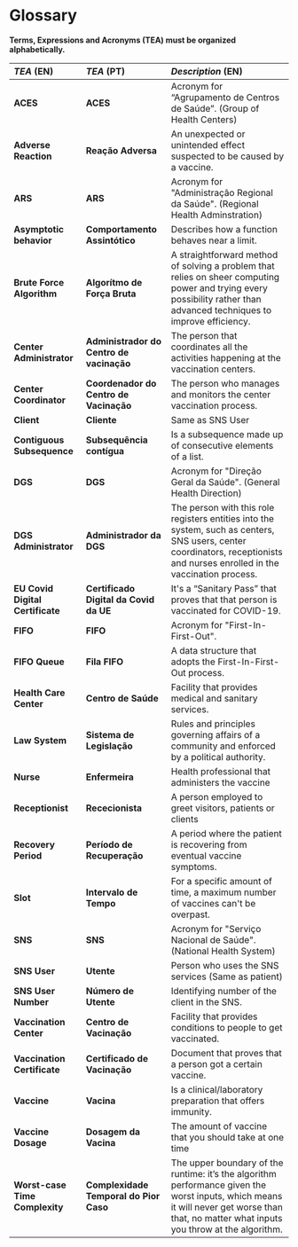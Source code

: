 # Glossary

**Terms, Expressions and Acronyms (TEA) must be organized alphabetically.**

| **_TEA_** (EN)                   | **_TEA_** (PT)                           | **_Description_** (EN)                                                                                                                                                                     |
| :------------------------------- | :--------------------------------------- | :----------------------------------------------------------------------------------------------------------------------------------------------------------------------------------------- |
| **ACES**                         | **ACES**                                 | Acronym for “Agrupamento de Centros de Saúde”. (Group of Health Centers)                                                                                                                   |
| **Adverse Reaction**             | **Reação Adversa**                       | An unexpected or unintended effect suspected to be caused by a vaccine.                                                                                                                    |
| **ARS**                          | **ARS**                                  | Acronym for "Administração Regional da Saúde". (Regional Health Adminstration)                                                                                                             |
| **Asymptotic behavior**          | **Comportamento Assintótico**            | Describes how a function behaves near a limit.                                                                                                                                             |
| **Brute Force Algorithm**        | **Algorítmo de Força Bruta**             | A straightforward method of solving a problem that relies on sheer computing power and trying every possibility rather than advanced techniques to improve efficiency.                     |
| **Center Administrator**         | **Administrador do Centro de vacinação** | The person that coordinates all the activities happening at the vaccination centers.                                                                                                       |
| **Center Coordinator**           | **Coordenador do Centro de Vacinação**   | The person who manages and monitors the center vaccination process.                                                                                                                        |
| **Client**                       | **Cliente**                              | Same as SNS User                                                                                                                                                                           |
| **Contiguous Subsequence**       | **Subsequência contígua**                | Is a subsequence made up of consecutive elements of a list.                                                                                                                                |
| **DGS**                          | **DGS**                                  | Acronym for "Direção Geral da Saúde". (General Health Direction)                                                                                                                           |
| **DGS Administrator**            | **Administrador da DGS**                 | The person with this role registers entities into the system, such as centers, SNS users, center coordinators, receptionists and nurses enrolled in the vaccination process.               |
| **EU Covid Digital Certificate** | **Certificado Digital da Covid da UE**   | It's a “Sanitary Pass” that proves that that person is vaccinated for COVID-19.                                                                                                            |
| **FIFO**                         | **FIFO**                                 | Acronym for "First-In-First-Out".                                                                                                                                                          |
| **FIFO Queue**                   | **Fila FIFO**                            | A data structure that adopts the First-In-First-Out process.                                                                                                                               |
| **Health Care Center**           | **Centro de Saúde**                      | Facility that provides medical and sanitary services.                                                                                                                                      |
| **Law System**                   | **Sistema de Legislação**                | Rules and principles governing affairs of a community and enforced by a political authority.                                                                                               |
| **Nurse**                        | **Enfermeira**                           | Health professional that administers the vaccine                                                                                                                                           |
| **Receptionist**                 | **Rececionista**                         | A person employed to greet visitors, patients or clients                                                                                                                                   |
| **Recovery Period**              | **Período de Recuperação**               | A period where the patient is recovering from eventual vaccine symptoms.                                                                                                                   |
| **Slot**                         | **Intervalo de Tempo**                   | For a specific amount of time, a maximum number of vaccines can't be overpast.                                                                                                             |
| **SNS**                          | **SNS**                                  | Acronym for "Serviço Nacional de Saúde". (National Health System)                                                                                                                          |
| **SNS User**                     | **Utente**                               | Person who uses the SNS services (Same as patient)                                                                                                                                         |
| **SNS User Number**              | **Número de Utente**                     | Identifying number of the client in the SNS.                                                                                                                                               |
| **Vaccination Center**           | **Centro de Vacinação**                  | Facility that provides conditions to people to get vaccinated.                                                                                                                             |
| **Vaccination Certificate**      | **Certificado de Vacinação**             | Document that proves that a person got a certain vaccine.                                                                                                                                  |
| **Vaccine**                      | **Vacina**                               | Is a clinical/laboratory preparation that offers immunity.                                                                                           |
| **Vaccine Dosage**               | **Dosagem da Vacina**                    | The amount of vaccine that you should take at one time                                                                                                                                     |
| **Worst-case Time Complexity**   | **Complexidade Temporal do Pior Caso**   | The upper boundary of the runtime: it’s the algorithm performance given the worst inputs, which means it will never get worse than that, no matter what inputs you throw at the algorithm. |
